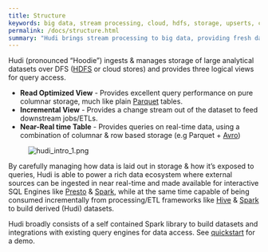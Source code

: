 ```yaml
---
title: Structure
keywords: big data, stream processing, cloud, hdfs, storage, upserts, change capture
permalink: /docs/structure.html
summary: "Hudi brings stream processing to big data, providing fresh data while being an order of magnitude efficient over traditional batch processing."
---
```


Hudi (pronounced “Hoodie”) ingests & manages storage of large analytical datasets over DFS ([HDFS](http://hadoop.apache.org/docs/stable/hadoop-project-dist/hadoop-hdfs/HdfsDesign.html) or cloud stores) and provides three logical views for query access.

 * **Read Optimized View** - Provides excellent query performance on pure columnar storage, much like plain [Parquet](https://parquet.apache.org/) tables.
 * **Incremental View** - Provides a change stream out of the dataset to feed downstream jobs/ETLs.
 * **Near-Real time Table** - Provides queries on real-time data, using a combination of columnar & row based storage (e.g Parquet + [Avro](http://avro.apache.org/docs/current/mr.html))

<figure>
    <img class="docimage" src="/assets/images/hudi_intro_1.png" alt="hudi_intro_1.png" />
</figure>

By carefully managing how data is laid out in storage & how it’s exposed to queries, Hudi is able to power a rich data ecosystem where external sources can be ingested in near real-time and made available for interactive SQL Engines like [Presto](https://prestodb.io) & [Spark](https://spark.apache.org/sql/), while at the same time capable of being consumed incrementally from processing/ETL frameworks like [Hive](https://hive.apache.org/) & [Spark](https://spark.apache.org/docs/latest/) to build derived (Hudi) datasets.

Hudi broadly consists of a self contained Spark library to build datasets and integrations with existing query engines for data access. See [quickstart](/docs/quick-start-guide) for a demo.
